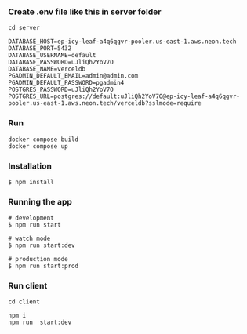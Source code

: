 ### Create .env file like this in server folder

```shell
cd server
```

```shell
DATABASE_HOST=ep-icy-leaf-a4q6qgvr-pooler.us-east-1.aws.neon.tech
DATABASE_PORT=5432
DATABASE_USERNAME=default
DATABASE_PASSWORD=uJliQh2YoV7O
DATABASE_NAME=verceldb
PGADMIN_DEFAULT_EMAIL=admin@admin.com
PGADMIN_DEFAULT_PASSWORD=pgadmin4
POSTGRES_PASSWORD=uJliQh2YoV7O
POSTGRES_URL=postgres://default:uJliQh2YoV7O@ep-icy-leaf-a4q6qgvr-pooler.us-east-1.aws.neon.tech/verceldb?sslmode=require

```

### Run

```shell
docker compose build
docker compose up
```

### Installation

```shell
$ npm install
```

### Running the app

```shell
# development
$ npm run start

# watch mode
$ npm run start:dev

# production mode
$ npm run start:prod

```

### Run client

```shell
cd client
```

```shell
npm i
npm run  start:dev
```
